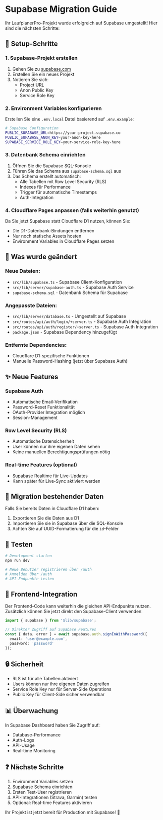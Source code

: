 # Supabase Migration Guide

Ihr LaufplanerPro-Projekt wurde erfolgreich auf Supabase umgestellt! Hier sind die nächsten Schritte:

## 🚀 Setup-Schritte

### 1. Supabase-Projekt erstellen
1. Gehen Sie zu [supabase.com](https://supabase.com)
2. Erstellen Sie ein neues Projekt
3. Notieren Sie sich:
   - Project URL
   - Anon Public Key
   - Service Role Key

### 2. Environment Variables konfigurieren
Erstellen Sie eine `.env.local` Datei basierend auf `.env.example`:

```bash
# Supabase Configuration
PUBLIC_SUPABASE_URL=https://your-project.supabase.co
PUBLIC_SUPABASE_ANON_KEY=your-anon-key-here
SUPABASE_SERVICE_ROLE_KEY=your-service-role-key-here
```

### 3. Datenbank Schema einrichten
1. Öffnen Sie die Supabase SQL-Konsole
2. Führen Sie das Schema aus `supabase-schema.sql` aus
3. Das Schema erstellt automatisch:
   - Alle Tabellen mit Row Level Security (RLS)
   - Indexes für Performance
   - Trigger für automatische Timestamps
   - Auth-Integration

### 4. Cloudflare Pages anpassen (falls weiterhin genutzt)
Da Sie jetzt Supabase statt Cloudflare D1 nutzen, können Sie:
- Die D1-Datenbank-Bindungen entfernen
- Nur noch statische Assets hosten
- Environment Variables in Cloudflare Pages setzen

## 🔄 Was wurde geändert

### Neue Dateien:
- `src/lib/supabase.ts` - Supabase Client-Konfiguration
- `src/lib/server/supabase-auth.ts` - Supabase Auth Service
- `supabase-schema.sql` - Datenbank Schema für Supabase

### Angepasste Dateien:
- `src/lib/server/database.ts` - Umgestellt auf Supabase
- `src/routes/api/auth/login/+server.ts` - Supabase Auth Integration
- `src/routes/api/auth/register/+server.ts` - Supabase Auth Integration
- `package.json` - Supabase Dependency hinzugefügt

### Entfernte Dependencies:
- Cloudflare D1-spezifische Funktionen
- Manuelle Password-Hashing (jetzt über Supabase Auth)

## ✨ Neue Features

### Supabase Auth
- Automatische Email-Verifikation
- Password-Reset Funktionalität
- OAuth-Provider Integration möglich
- Session-Management

### Row Level Security (RLS)
- Automatische Datensicherheit
- User können nur ihre eigenen Daten sehen
- Keine manuellen Berechtigungsprüfungen nötig

### Real-time Features (optional)
- Supabase Realtime für Live-Updates
- Kann später für Live-Sync aktiviert werden

## 🔧 Migration bestehender Daten

Falls Sie bereits Daten in Cloudflare D1 haben:
1. Exportieren Sie die Daten aus D1
2. Importieren Sie sie in Supabase über die SQL-Konsole
3. Achten Sie auf UUID-Formatierung für die `id`-Felder

## 🧪 Testen

```bash
# Development starten
npm run dev

# Neue Benutzer registrieren über /auth
# Anmelden über /auth
# API-Endpunkte testen
```

## 📱 Frontend-Integration

Der Frontend-Code kann weiterhin die gleichen API-Endpunkte nutzen. Zusätzlich können Sie jetzt direkt den Supabase-Client verwenden:

```typescript
import { supabase } from '$lib/supabase';

// Direkter Zugriff auf Supabase Features
const { data, error } = await supabase.auth.signInWithPassword({
  email: 'user@example.com',
  password: 'password'
});
```

## 🔒 Sicherheit

- RLS ist für alle Tabellen aktiviert
- Users können nur ihre eigenen Daten zugreifen
- Service Role Key nur für Server-Side Operations
- Public Key für Client-Side sicher verwendbar

## 📊 Überwachung

In Supabase Dashboard haben Sie Zugriff auf:
- Database-Performance
- Auth-Logs
- API-Usage
- Real-time Monitoring

## ❓ Nächste Schritte

1. Environment Variables setzen
2. Supabase Schema einrichten
3. Ersten Test-User registrieren
4. API-Integrationen (Strava, Garmin) testen
5. Optional: Real-time Features aktivieren

Ihr Projekt ist jetzt bereit für Production mit Supabase! 🎉
